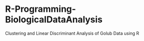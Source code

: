# R-Programming-BiologicalDataAnalysis
Clustering and Linear Discriminant Analysis of Golub Data using R
